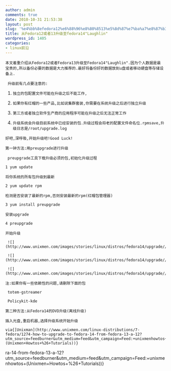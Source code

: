 ```yaml
---
author: admin
comments: true
date: 2010-10-31 21:53:38
layout: post
slug: '%e4%bb%8efedora12%e6%88%96%e8%80%8513%e5%8d%87%e7%ba%a7%e8%87%b3fedora14laughlin'
title: 从Fedora12或者13升级至fedora14"Laughlin"
wordpress_id: 1405
categories:
- linux前沿
---
```


	本文着重介绍从Fedora12或者Fedora13升级至Fedora14"Laughlin".因为个人数据是最 宝贵的,所以备份必要的数据是大力推荐的.最好将备份好的数据放到u盘或者移动硬盘等存储设备上.

	 升级前有几点要注意的:
	
  1. 
		 独立的包配置文件可能在升级之后不能工作,
	
  2. 
		 如果你有红帽的一些产品,比如说集群套装,你需要在系统升级之后进行独立升级
	
  3. 
		 第三方或者独立软件生产商的应用程序可能在升级之后无法正常工作
	
  4. 
		 升级系统会升级目前系统中已经安装的包.升级过程会将老的配置文件命名位.rpmsave,升级日志是/root/upgrade.log

	好吧,深呼吸,开始升级吧!Good Luck!

	第一钟方法:用preupgrade进行升级

	 preupgrade工具下载升级必须的包,初始化升级过程

	1 yum update 

	将你系统的所有包升级到最新

	2 yum update rpm

	检测是否安装了最新的rpm,否则安装最新的rpm(红帽包管理器)

	3 yum install preupgrade

	安装upgrade

	4 preupgrade

	开始升级

	 ![](http://www.unixmen.com/images/stories/linux/distros/fedora14/upgrade//fed14up.png)

	 ![](http://www.unixmen.com/images/stories/linux/distros/fedora14/upgrade//fed14up2.png)

	 ![](http://www.unixmen.com/images/stories/linux/distros/fedora14/upgrade//fed14up3.png)

	注:如果你有一些依赖性的问题,请删除下面的包

	 totem-gstreamer

	 Policykit-kde

	第二种方法:从Fedora14的DVD升级(离线升级)

	插入光盘,重启机器,选择升级系统开始升级

	via{[Unixman](http://www.unixmen.com/linux-distributions/7-fedora/1274-how-to-upgrade-to-fedora-14-from-fedora-13-a-12?utm_source=feedburner&utm_medium=feed&utm_campaign=Feed:+unixmenhowtos+(Unixmen+Howtos+%26+Tutorials))}

ra-14-from-fedora-13-a-12?utm_source=feedburner&utm_medium=feed&utm_campaign=Feed:+unixmenhowtos+(Unixmen+Howtos+%26+Tutorials))}


